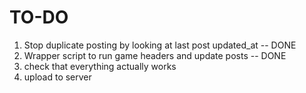 # TO-DO
1. Stop duplicate posting by looking at last post updated_at -- DONE
2. Wrapper script to run game headers and update posts -- DONE
3. check that everything actually works
4. upload to server